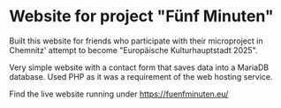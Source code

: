 # Website for project "Fünf Minuten"

Built this website for friends who participate with their microproject in Chemnitz' attempt to become "Europäische Kulturhauptstadt 2025".

Very simple website with a contact form that saves data into a MariaDB database. Used PHP as it was a requirement of the web hosting service.

Find the live website running under https://fuenfminuten.eu/ 
